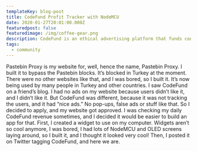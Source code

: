 ```yaml
---
templateKey: blog-post
title: CodeFund Profit Tracker with NodeMCU
date: 2020-01-27T20:01:00.000Z
featuredpost: false
featuredimage: /img/coffee-gear.png
description: CodeFund is an ethical advertising platform that funds contributors of the open source ecosystem
tags:
  - community
---
```


<!-- ![flavor wheel](/img/undraw_taken_if77.png) -->

Pastebin Proxy is my website for, well, hence the name, Pastebin Proxy. I built it to bypass the Pastebin blocks. It’s blocked in Turkey at the moment. There were no other websites like that, and I was bored, so I built it. It’s now being used by many people in Turkey and other countries.
I saw CodeFund on a friend’s blog. I had no ads on my website because users didn’t like it, and I didn’t like it. But CodeFund was different, because it was not tracking the users, and it had “nice ads.” No pop-ups, false ads or stuff like that. So I decided to apply, and my website got approved.
I was checking my daily CodeFund revenue sometimes, and I decided it would be easier to build an app for that. First, I created a widget to use on my computer. Widgets aren’t so cool anymore, I was bored, I had lots of NodeMCU and OLED screens laying around, so I built it, and I thought it looked very cool! Then, I posted it on Twitter tagging CodeFund, and here we are.
